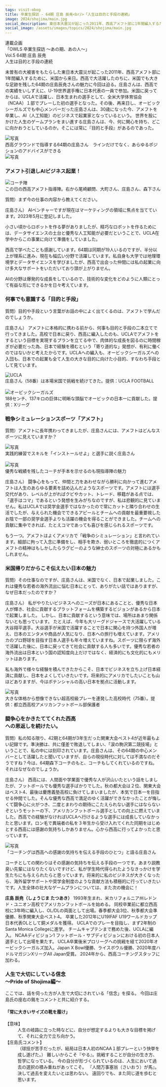 ```yaml
---
tags: visit-obog
title: 卒業生探訪 - 64期 庄島 辰尭<br/>「人生は目的と手段の連続」
image: 2024/shojima/main.jpg
social_description: 東日本大震災が起こった2011年、西高アメフト部に1年間編入するために、米国から来日。西高で大活躍したのちに、米国でも大きな足跡を残した64期の庄島辰尭さんの魅力に迫る。世界を股にかけた人生のゲームプランをまい進する庄島さんは、今、何に関心を持ち、どこに向かおうとしているのか。そこには常に『目的と手段』があるのであった。
social_image: /assets/images/topics/2024/shojima/main.jpg
---
```

<div class="topic-heading">
<div class="topic-lead">
連載企画<br/>
「OWLS 卒業生探訪 ～あの期、あの人～」<br/>
Vol.5 64期 庄島 辰尭
</div>
<div class="topic-title">
人生は目的と手段の連続
</div>
</div>

未曽有の大被害をもたらした東日本大震災が起こった2011年、西高アメフト部に1年間編入するために、米国から来日。西高で大活躍したのちに、米国でも大きな足跡を残した64期の庄島辰尭さんの魅力に今回は迫る。庄島さんは、西高での実績をいしずえに、U-19世界選手権に日本代表の一員で参加。米国に戻ってからは、UCLAで活躍し、日本生まれの選手として、全米大学体育協会（NCAA）１部でプレーした初の選手となった。その後、再来日し、オービックシーガルズでも中心メンバーだった庄島さんは、30歳になった今、アメフトを卒業し、AI（人工知能）のビジネスで起業家となっているという。
世界を股にかけた人生のゲームプランをまい進する庄島さんは、今、何に関心を持ち、どこに向かおうとしているのか。そこには常に『目的と手段』があるのであった。


<div class="image-box left">
<img src="/assets/images/topics/2024/shojima/ground1.jpg" alt="写真"><br/>
西高グラウンドで指導する64期の庄島さん　ラインだけでなく、あらゆるポジションのアドバイスができる<br/>
<img src="/assets/images/topics/2024/shojima/ground2.jpg" alt="写真"><br/>
</div>


### アメフト引退しAIビジネス起業！

<div class="image-box right">
<img src="/assets/images/topics/2024/shojima/coaches.jpg" alt="コーチ陣"><br/>
この日の西高アメフト指導陣。右から尾崎顧問、大町さん、庄島さん、森下さん
</div>

質問）まず今の仕事の内容から教えてください。

庄島さん）
AIベンチャーですが現在はマーケティングの領域に焦点を当てています。2023年5月に登記しました。

小さい頃からロボットを作る夢がありましたが、精巧なロボットを作るためには、データサイエンスの土台と優秀な人工知能が必要だということで、UCLA在学中からこの事業に向けて準備をしていました。

西高で学べたことも感謝しています。64期は同期が19人いるのですが、半分以上が理系に進み、現在も幅広い分野で活躍しています。私自身も大学では地理環境学とデータサイエンスを学びましたが、西高で出会った仲間には私の起業に向け多大なサポートをいただいており頭が上がりません。

AIの分野は爆発的な成長をしているので、技術的な変化をどのように人類にとって有益な形にできるかを日々考えています。


### 何事でも意識する「目的と手段」

質問）目的や手段という言葉がお話の中によく出てくるのは、アメフトで学んだのでしょうか。

庄島さん）
アメフトに本格的に携わる前から、何事も目的と手段の二本立てで行ってきました。高校で日本に戻り、西高に編入したのも、UCLAでアメフトをするという目標を実現するプランを立てる中で、肉体的な成長を図るのに時間稼ぎが必要だった為、日本で経験を積むという「寄り道的な」発想が、有利に働くのではないかと考えたからです。UCLAへの編入も、オービックシーガルズへの入団も、日本での起業も全て人生の大きな目的に向けた小目的、すなわち手段として見ています。

<div class="image-box center">
<img src="/assets/images/topics/2024/shojima/ucla.jpg" alt="UCLA"><br/>
庄島さん（58番）は本場米国で挑戦を続けてきた。提供：UCLA FOOTBALL<br>
<br>
<img src="/assets/images/topics/2024/shojima/obic.jpg" alt="オービックシーガルズ"><br/>
188センチ、137キロの巨体に明晰な頭脳でオービックの日本一に貢献した。提供：Xリーグ
</div>


### 戦争シミュレーションスポーツ「アメフト」

質問）アメフトに長年携わってきましたが、庄島さんには、アメフトはどんなスポーツに見えていますか？

<div class="image-box right">
<img src="/assets/images/topics/2024/shojima/field-practice.jpg" alt="写真"><br/>
実践的練習でスキルを「インストールせよ」と選手に説く庄島さん<br/>
<br/>
<img src="/assets/images/topics/2024/shojima/field2.jpg" alt="写真"><br/>
優秀な戦績を残したコーチが手本を示せるのも現指導陣の魅力
</div>

庄島さん）
闘争心をもって、仲間と力をあわせながら勝利に向かって進むアメフトは人生のあらゆる要素を詰め込んだようなスポーツです。アメフトには選手交代があり、レベルが上がればクビやカット、トレード、移籍がある点では、「選手はコマ」であるという発想を生みがちなのですが、私は悲観的に見ていません。私はUCLAでは奨学金選手ではなかったので常にカットと隣り合わせの生活でしたが、与えられた機会でできるアピールとチームへの貢献を最重要視したお陰で一部の奨学金選手よりも活躍の機会を得ることができました。チームへの貢献に集中できれば、たとえコマであっても喜びを感じられるスポーツです。

もう一つ。アメフトはよくアメリカで「戦争のシミュレーション」と言われています。細部に拘って入念に準備をし、相手を欺き、弱いところを徹底的につくアメフトの精神はもしかしたらラグビーのような紳士のスポーツの対極にあるかもしれません。


### 米国帰りだからこそ伝えたい日本の魅力

質問）その仕事なのですが、庄島さんは、米国でなく、日本で起業しました。これは優秀な若者の海外流出に悩む日本にとって、ありがたい話ではありますが、なぜ日本だったのですか？


庄島さん）
私がやりたいビジネスへのニーズが日本にあることと、優秀な日本人が輝き、社会に貢献するプラットフォームを構築するビジョンがあるから日本で起業しました。
しかし、日本に貢献するという意味では、場所はあまり関係ないとも思っています。
たとえば、今年も大リーグドジャースで大活躍している大谷翔平選手。大谷選手が米国で活躍することで日本に関心を持つ外国人が増え、日本のエンタメや商品が人気になり、日本への旅行も増えています。アメリカのプロ野球を目指す日本人選手も年々増えていますね。スポーツに限らず海外で活躍した後に、日本に戻ってきて社会に貢献する人も多いです。優秀な若者の海外流出は日本という国の認知度向上だけではなく、経済的にも文化的にもメリットはあります。

私も海外で様々な経験を積んできたからこそ、日本でビジネスを立ち上げ日本経済に貢献し、日本をよくしていきたいです。将来的にアメリカでしたいことも山ほどありますが、今はポテンシャルの高い日本を拠点に活動します。

<div class="image-box center">
<img src="/assets/images/topics/2024/shojima/nishi.jpg" alt="写真"><br/>
大きな体格から想像できない超高校級プレーを連発した高校時代（75番）。提供：都立西高校アメリカンフットボール部保護者
</div>


### 闘争心をかきたててくれた西高<br/>への恩返しを続けたい。

質問）私の知る限り、42期と64期が3年生だった関東大会ベスト4が近年最もよい記録です。準決勝は、共に僅差で敗退してしまい、「涙の駒沢第二競技場」ということで、私の中には刻印されています。庄島さんは、その64期の中心メンバーとして活躍したと聞いていますが、自らの現役時代に対しては不満なのだそうですね？今は、64期森下コーチのもと、コーチもしてくれているのですね。それはなぜなのでしょうか。

庄島さん）
西高には、人間面や学業面で優秀な人が沢山いたという話をしましたが、フットボールでも優秀な選手ばかりでした。秋の都大会は２位、関東大会はベスト4、最後は慶應義塾高校に負けてしまいましたが、本気で日本一を目指せる仲間でした。そんな優秀な西高で満足のゆく活躍ができなかったことが悔しくて闘争心に火がつき、二度とまわりの期待にこたえられない選手にはならないぞというモットーの下、アメリカンフットボール選手としての向上に燃えていました。西高での経験がなければUCLAへ行けるような選手には成長していなかったと思います。ロン毛で異端者の私を３年生から受け入れてくれた同期をはじめとする西高には感謝の気持ちしかありません。心から西高に行ってよかったと思っています。

<div class="image-box right">
<img src="/assets/images/topics/2024/shojima/last.jpg" alt="写真"><br/>
「コーチングは西高への感謝の気持ちを伝える手段のひとつ」と語る庄島さん
</div>

コーチとしての関わりはその感謝の気持ちを伝える手段の一つです。あまり説教臭い先輩にはなりたくないですけど、私が学生時代得られたようなきっかけを学生たちにも与えられたらと思っています。将来的に私のビジネスが大きくなったら、海外留学サポートや奨学金制度のような貢献方法も積極的に行っていきたいです。人生全体の壮大なゲームプランについては、また次の機会に！


<div class="image-box left">
<strong>庄島 辰尭（しょうじま たつあき）</strong>
1993年生まれ、米カリフォルニア州レドンド・ユニオン高校でアメリカンフットボールを始める。
同校卒業前に都立西高校に3年時に編入し、OL/DLの両面として出場。春季都大会3位、秋季都大会準優勝、秋季関東大会ベスト4。
卒業した2012年にU19IFAF U19ワールドカップ日本代表OLとして銅メダルを獲得。
UCLAでのプレーを目指し、まず2年制のSanta Monica Collegeに進学。
チームキャプテンまで務めた後、UCLAに編入。
NCAAディビジョン1 フットボール・サブディビジョンにおける初の日本人選手として出場を果たす。
UCLA卒業後米プロリーグへの挑戦を経て2020年オービックシーガルズ加入。Japan X Bowl優勝、ライスボウル優勝、2020年度ハドルマガジンXリーグAll Japan受賞。
2024年から、西高コーチングスタッフに加わる。
</div>


<div class='column'>
<h3>人生で大切にしている信念<br/>～Pride of Shojima編～</h3>

<p>ここでは、話を伺った方が人生で大切にされている「信念」を探る。
今回は庄島氏の座右の銘をコメントと共に紹介する。</p>

<h4>「常に大きいサイズの靴を履け」</h4>

<dl>
<dt>【意味】</dt>
<dd>人生の岐路に立った時などに、自分が想定するよりも大きな目標を掲げて、それに全力で立ち向かう。</dd>
<dt>【庄島氏コメント】</dt>
<dd>（球技が苦手だったが、結局は日本人初のNCAA１部プレーという快挙を成し遂げた。）
難しいからこそ『やる』。挑戦することが自分の生き方、哲学になっている。
今の自分が形づくられているのは、人生において過去の選択の積み重ねがあってこそ。
『人間万事塞翁（さいおう）が馬』。決して過去を変えたいとは思わない。
遠回りでも、また同じ道を歩むと思います。
</dd>
</dl>
</div>